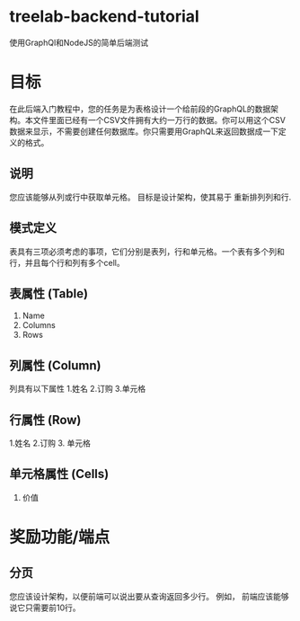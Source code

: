 # treelab-backend-tutorial

使用GraphQl和NodeJS的简单后端测试

# 目标
在此后端入门教程中，您的任务是为表格设计一个给前段的GraphQL的数据架构。本文件里面已经有一个CSV文件拥有大约一万行的数据。你可以用这个CSV数据来显示，不需要创建任何数据库。你只需要用GraphQL来返回数据成一下定义的格式。

## 说明
您应该能够从列或行中获取单元格。 目标是设计架构，使其易于
重新排列列和行. 

## 模式定义
表具有三项必须考虑的事项，它们分别是表列，行和单元格。一个表有多个列和行，并且每个行和列有多个cell。

## 表属性 (Table)
1. Name
2. Columns
3. Rows

## 列属性 (Column) 
列具有以下属性
1.姓名
2.订购
3.单元格

## 行属性 (Row)
1.姓名
2.订购
3. 单元格

## 单元格属性 (Cells)
1. 价值

# 奖励功能/端点

## 分页
您应该设计架构，以便前端可以说出要从查询返回多少行。 例如，
前端应该能够说它只需要前10行。

